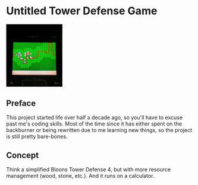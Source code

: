 # Untitled Tower Defense Game

<img src="screenshot.jpg" width="30%" height="30%"/>

## Preface
This project started life over half a decade ago, so you'll have to excuse past me's coding skills.
Most of the time since it has either spent on the backburner or being rewritten due to me learning new things, so the project is still pretty bare-bones.

## Concept
Think a simplified Bloons Tower Defense 4, but with more resource management (wood, stone, etc.). And it runs on a calculator.
